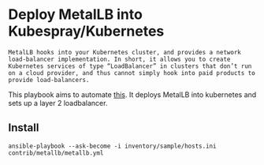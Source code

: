 # Deploy MetalLB into Kubespray/Kubernetes
```
MetalLB hooks into your Kubernetes cluster, and provides a network load-balancer implementation. In short, it allows you to create Kubernetes services of type “LoadBalancer” in clusters that don’t run on a cloud provider, and thus cannot simply hook into paid products to provide load-balancers.
```
This playbook aims to automate [this](https://metallb.universe.tf/tutorial/layer2/tutorial). It deploys MetalLB into kubernetes and sets up a layer 2 loadbalancer.

## Install
```
ansible-playbook --ask-become -i inventory/sample/hosts.ini contrib/metallb/metallb.yml
```

